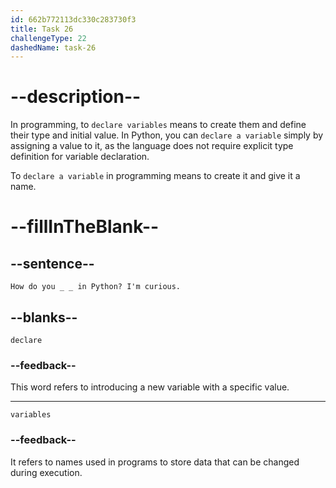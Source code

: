 ```yaml
---
id: 662b772113dc330c283730f3
title: Task 26
challengeType: 22
dashedName: task-26
---
```


<!--
AUDIO REFERENCE: 
Brian: How do you declare variables in Python? I'm curious.
-->

# --description--

In programming, to `declare variables` means to create them and define their type and initial value. In Python, you can `declare a variable` simply by assigning a value to it, as the language does not require explicit type definition for variable declaration.

To `declare a variable` in programming means to create it and give it a name.

# --fillInTheBlank--

## --sentence--

`How do you _ _ in Python? I'm curious.`

## --blanks--

`declare`

### --feedback--

This word refers to introducing a new variable with a specific value.

---

`variables`

### --feedback--

It refers to names used in programs to store data that can be changed during execution.

